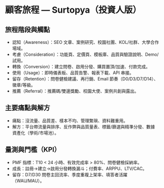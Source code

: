 # 顧客旅程 — Surtopya（投資人版）

## 旅程階段與觸點
- 認知（Awareness）：SEO 文章、案例研究、校園社團、KOL/社群、大學合作場域。
- 考慮（Consideration）：功能頁、定價頁、模板庫、品質與驗證說明、Demo/試用。
- 轉換（Conversion）：建立問卷、啟用分發、購買置頂/加速、付款完成。
- 使用（Usage）：即時儀表板、品質告警、報表下載、API 串接。
- 留存（Retention）：問卷健檢建議、再行銷、Email 節奏（D0/D3/D7/D14）、徽章/等級。
- 推薦（Referral）：推薦碼/雙邊獎勵、校園大使、案例共創與露出。

## 主要痛點與解方
- 痛點：沒流量、品質差、樣本不均、管理繁瑣、資料難重用。
- 解方：平台帶流量與排序、反作弊與品質量表、標籤/篩選與精準分發、數據資產化（學術/市場池）。

## 量測與門檻（KPI）
- PMF 指標：T10 < 24 小時、有效完成率 > 80%、問卷健檢採納率。
- 成長：註冊→建立→啟用分發轉換漏斗；付費率、ARPPU、LTV/CAC。
- 留存：D7/D30 問卷主回流率、季度重複上架率、填答者活躍（WAU/MAU）。
